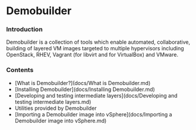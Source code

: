 # Demobuilder

### Introduction

Demobuilder is a collection of tools which enable automated, collaborative, building of layered VM images targeted to multiple hypervisors including OpenStack, RHEV, Vagrant (for libvirt and for VirtualBox) and VMware.

### Contents

- [What is Demobuilder?](docs/What is Demobuilder.md)
- [Installing Demobuilder](docs/Installing Demobuilder.md)
- [Developing and testing intermediate layers](docs/Developing and testing intermediate layers.md)
- Utilities provided by Demobuilder
- [Importing a Demobuilder image into vSphere](docs/Importing a Demobuilder image into vSphere.md)
